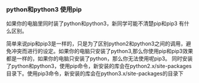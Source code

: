 ### python和python3 使用pip

如果你的电脑里同时装了python和python3，新同学可能不清楚pip和pip3 有什么区别。

简单来说pip和pip3是一样的，只是为了区别python2和python3之间的调用，避免冲突而进行的设定。如果你的电脑只安装了python3,那么你使用pip和pip3效果都是一样的，如果你的电脑只安装了python，那么你无法使用呢pip3。
同时安装了python和python3，使用pip命令，新安装的库会在python2.x/site-packages目录下。使用pip3命令，新安装的库会在python3.x/site-packages的目录下